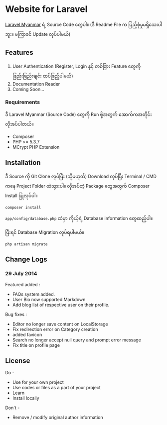 ﻿# Website for Laravel

[Laravel Myanmar](http://laravelmyanmar.com) ရဲ့ Source Code တွေပါ။
(ဒီ Readme File က ပြည့်စုံမှုမရှိသေးပါဘူး။ မကြာခင် Update လုပ်ပါမယ်)

## Features
1. User Authentication (Register, Login နှင့် တစ်ခြား Feature တွေကို ဖြည်းဖြည်းချင်း ထပ်ဖြည့်ပါမယ်)
2. Documentation Reader
3. Coming Soon...

### Requirements
ဒီ Laravel Myanmar (Source Code) တွေကို Run ဖို့အတွက် အောက်ကအတိုင်းလိုအပ်ပါတယ်။

- Composer
- PHP >= 5.3.7
- MCrypt PHP Extension

## Installation

ဒီ Source ကို Git Clone လုပ်ပြီး (သို့မဟုတ်) Download လုပ်ပြီး Terminal / CMD ကနေ Project Folder ထဲသွားပါ။ လိုအပ်တဲ့ Package တွေအတွက် Composer Install ပြုလုပ်ပါ။

`composer install`

`app/config/database.php` ထဲမှာ ကိုယ့်ရဲ့ Database information တွေထည့်ပါ။

ပြီးရင် Database Migration လုပ်ရပါမယ်။

`php artisan migrate`
 
## Change Logs

### 29 July 2014
Featured added :
- FAQs system added.
- User Bio now supported Markdown
- Add blog list of respective user on their profile.


Bug fixes :
- Editor no longer save content on LocalStorage
- Fix redirection error on Category creation
- added favicon
- Search no longer accept null query and prompt error message
- Fix title on profile page

## License
Do - 
- Use for your own project
- Use codes or files as a part of your project
- Learn
- Install locally

Don't -
- Remove / modify original author information
